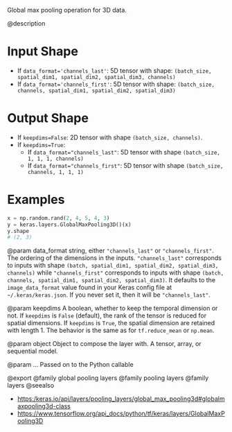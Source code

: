 Global max pooling operation for 3D data.

@description

# Input Shape
- If `data_format='channels_last'`:
    5D tensor with shape:
    `(batch_size, spatial_dim1, spatial_dim2, spatial_dim3, channels)`
- If `data_format='channels_first'`:
    5D tensor with shape:
    `(batch_size, channels, spatial_dim1, spatial_dim2, spatial_dim3)`

# Output Shape
- If `keepdims=False`:
    2D tensor with shape `(batch_size, channels)`.
- If `keepdims=True`:
    - If `data_format="channels_last"`:
        5D tensor with shape `(batch_size, 1, 1, 1, channels)`
    - If `data_format="channels_first"`:
        5D tensor with shape `(batch_size, channels, 1, 1, 1)`

# Examples
```python
x = np.random.rand(2, 4, 5, 4, 3)
y = keras.layers.GlobalMaxPooling3D()(x)
y.shape
# (2, 3)
```

@param data_format
string, either `"channels_last"` or `"channels_first"`.
The ordering of the dimensions in the inputs. `"channels_last"`
corresponds to inputs with shape
`(batch, spatial_dim1, spatial_dim2, spatial_dim3, channels)`
while `"channels_first"` corresponds to inputs with shape
`(batch, channels, spatial_dim1, spatial_dim2, spatial_dim3)`.
It defaults to the `image_data_format` value found in your Keras
config file at `~/.keras/keras.json`. If you never set it, then it
will be `"channels_last"`.

@param keepdims
A boolean, whether to keep the temporal dimension or not.
If `keepdims` is `False` (default), the rank of the tensor is
reduced for spatial dimensions. If `keepdims` is `True`, the
spatial dimension are retained with length 1.
The behavior is the same as for `tf.reduce_mean` or `np.mean`.

@param object
Object to compose the layer with. A tensor, array, or sequential model.

@param ...
Passed on to the Python callable

@export
@family global pooling layers
@family pooling layers
@family layers
@seealso
+ <https:/keras.io/api/layers/pooling_layers/global_max_pooling3d#globalmaxpooling3d-class>
+ <https://www.tensorflow.org/api_docs/python/tf/keras/layers/GlobalMaxPooling3D>

